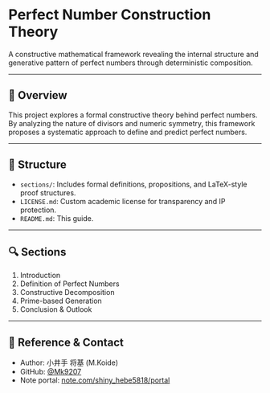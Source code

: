 # Perfect Number Construction Theory

A constructive mathematical framework revealing the internal structure and generative pattern of perfect numbers through deterministic composition.

---

## 📘 Overview

This project explores a formal constructive theory behind perfect numbers. By analyzing the nature of divisors and numeric symmetry, this framework proposes a systematic approach to define and predict perfect numbers.

---

## 🧩 Structure

- `sections/`: Includes formal definitions, propositions, and LaTeX-style proof structures.
- `LICENSE.md`: Custom academic license for transparency and IP protection.
- `README.md`: This guide.

---

## 🔍 Sections

1. Introduction
2. Definition of Perfect Numbers
3. Constructive Decomposition
4. Prime-based Generation
5. Conclusion & Outlook

---

## 📎 Reference & Contact

- Author: 小井手 将基 (M.Koide)
- GitHub: [@Mk9207](https://github.com/Mk9207)
- Note portal: [note.com/shiny_hebe5818/portal](https://note.com/shiny_hebe5818/portal)
